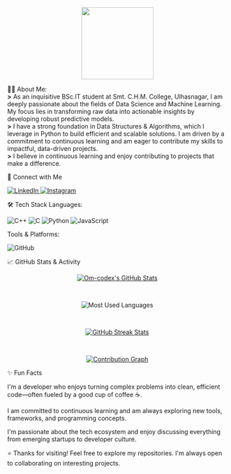 <div align="center">
  <img height="165" src="https://media.giphy.com/media/M9gbBd9nbDrOTu1Mqx/giphy.gif"  />
</div>

👨‍💻 About Me: <br>
<b>></b> As an inquisitive BSc.IT student at Smt. C.H.M. College, Ulhasnagar, I am deeply passionate about the fields of Data Science and Machine Learning. My focus lies in transforming raw data into actionable insights by developing robust predictive models. 
<br>
<b>></b> I have a strong foundation in Data Structures & Algorithms, which I leverage in Python to build efficient and scalable solutions. I am driven by a commitment to continuous learning and am eager to contribute my skills to impactful, data-driven projects.
<br>
<b>></b> I believe in continuous learning and enjoy contributing to projects that make a difference.

🤝 Connect with Me
<p align="left">
<a href="https://www.google.com/search?q=https://www.linkedin.com/in/om-mishra-a55263329" target="_blank">
<img src="https://www.google.com/search?q=https://img.shields.io/badge/LinkedIn-0077B5%3Fstyle%3Dfor-the-badge%26logo%3Dlinkedin%26logoColor%3Dwhite" alt="LinkedIn"/>
</a>
<a href="https://www.instagram.com/om.0106/?hl=en" target="_blank">
<img src="https://img.shields.io/badge/Instagram-E4405F?style=for-the-badge&logo=instagram&logoColor=white" alt="Instagram"/>
</a>
</p>

🛠️ Tech Stack
Languages:
<p align="left">
<img src="https://www.google.com/search?q=https://img.shields.io/badge/C%252B%252B-00599C%3Fstyle%3Dfor-the-badge%26logo%3Dc%252B%252B%26logoColor%3Dwhite" alt="C++"/>
<img src="https://www.google.com/search?q=https://img.shields.io/badge/C-A8B9CC%3Fstyle%3Dfor-the-badge%26logo%3Dc%26logoColor%3Dblack" alt="C"/>
<img src="https://www.google.com/search?q=https://img.shields.io/badge/Python-3776AB%3Fstyle%3Dfor-the-badge%26logo%3Dpython%26logoColor%3Dwhite" alt="Python"/>
<img src="https://www.google.com/search?q=https://img.shields.io/badge/JavaScript-F7DF1E%3Fstyle%3Dfor-the-badge%26logo%3Djavascript%26logoColor%3Dblack" alt="JavaScript"/>
</p>


Tools & Platforms:
<p align="left">
<img src="https://www.google.com/search?q=https://img.shields.io/badge/GitHub-181717%3Fstyle%3Dfor-the-badge%26logo%3Dgithub%26logoColor%3Dwhite" alt="GitHub"/>
</p>

​📈 GitHub Stats & Activity
​<p align="center">
<a href="https://github.com/anuraghazra/github-readme-stats">
<img src="https://www.google.com/search?q=https://github-readme-stats.vercel.app/api%3Fusername%3DOm-codex%26show_icons%3Dtrue%26theme%3Dtokyonight%26hide_border%3Dtrue%26count_private%3Dtrue%26include_all_commits%3Dtrue" alt="Om-codex's GitHub Stats" />
</a>
</p>
​<p align="center">
<img src="https://www.google.com/search?q=https://github-readme-stats.vercel.app/api/top-langs/%3Fusername%3DOm-codex%26layout%3Dcompact%26theme%3Dtokyonight%26hide_border%3Dtrue" alt="Most Used Languages" />
</p>
​<p align="center">
<a href="https://github.com/denvercoder1/github-readme-streak-stats">
<img src="https://www.google.com/search?q=https://streak-stats.demolab.com/%3Fuser%3DOm-codex%26theme%3Dtokyonight%26hide_border%3Dtrue" alt="GitHub Streak Stats" />
</a>
</p>
​<p align="center">
<a href="https://github.com/ashutosh00710/github-readme-activity-graph">
<img src="https://www.google.com/search?q=https://github-readme-activity-graph.vercel.app/graph%3Fusername%3DOm-codex%26bg_color%3D1a1b27%26color%3D79ff97%26line%3D79ff97%26point%3Dffffff%26area%3Dtrue%26hide_border%3Dtrue" alt="Contribution Graph" />
</a>
</p>
✨ Fun Facts

I'm a developer who enjoys turning complex problems into clean, efficient code—often fueled by a good cup of coffee ☕. 

I am committed to continuous learning and am always exploring new tools, frameworks, and programming concepts.

I'm passionate about the tech ecosystem and enjoy discussing everything from emerging startups to developer culture.

⭐ Thanks for visiting! Feel free to explore my repositories. I'm always open to collaborating on interesting projects.
